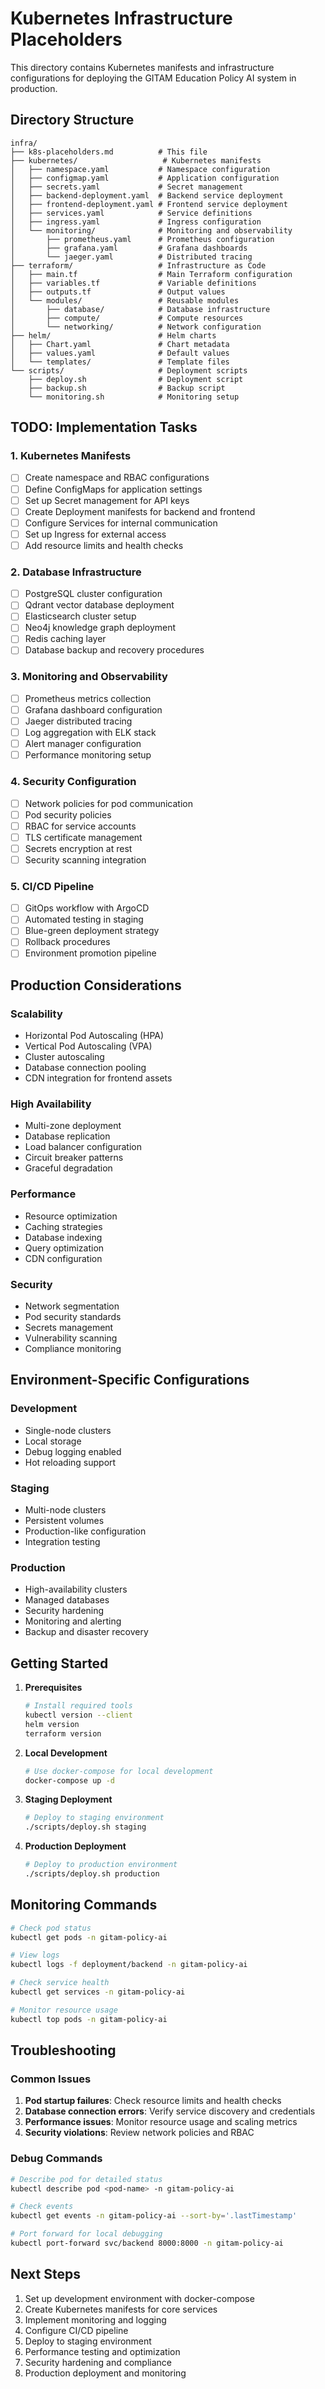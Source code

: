 # Kubernetes Infrastructure Placeholders

This directory contains Kubernetes manifests and infrastructure configurations for deploying the GITAM Education Policy AI system in production.

## Directory Structure

```
infra/
├── k8s-placeholders.md          # This file
├── kubernetes/                   # Kubernetes manifests
│   ├── namespace.yaml           # Namespace configuration
│   ├── configmap.yaml           # Application configuration
│   ├── secrets.yaml             # Secret management
│   ├── backend-deployment.yaml  # Backend service deployment
│   ├── frontend-deployment.yaml # Frontend service deployment
│   ├── services.yaml            # Service definitions
│   ├── ingress.yaml             # Ingress configuration
│   └── monitoring/              # Monitoring and observability
│       ├── prometheus.yaml      # Prometheus configuration
│       ├── grafana.yaml         # Grafana dashboards
│       └── jaeger.yaml          # Distributed tracing
├── terraform/                   # Infrastructure as Code
│   ├── main.tf                  # Main Terraform configuration
│   ├── variables.tf             # Variable definitions
│   ├── outputs.tf               # Output values
│   └── modules/                 # Reusable modules
│       ├── database/            # Database infrastructure
│       ├── compute/             # Compute resources
│       └── networking/          # Network configuration
├── helm/                        # Helm charts
│   ├── Chart.yaml               # Chart metadata
│   ├── values.yaml              # Default values
│   └── templates/               # Template files
└── scripts/                     # Deployment scripts
    ├── deploy.sh                # Deployment script
    ├── backup.sh                # Backup script
    └── monitoring.sh            # Monitoring setup
```

## TODO: Implementation Tasks

### 1. Kubernetes Manifests
- [ ] Create namespace and RBAC configurations
- [ ] Define ConfigMaps for application settings
- [ ] Set up Secret management for API keys
- [ ] Create Deployment manifests for backend and frontend
- [ ] Configure Services for internal communication
- [ ] Set up Ingress for external access
- [ ] Add resource limits and health checks

### 2. Database Infrastructure
- [ ] PostgreSQL cluster configuration
- [ ] Qdrant vector database deployment
- [ ] Elasticsearch cluster setup
- [ ] Neo4j knowledge graph deployment
- [ ] Redis caching layer
- [ ] Database backup and recovery procedures

### 3. Monitoring and Observability
- [ ] Prometheus metrics collection
- [ ] Grafana dashboard configuration
- [ ] Jaeger distributed tracing
- [ ] Log aggregation with ELK stack
- [ ] Alert manager configuration
- [ ] Performance monitoring setup

### 4. Security Configuration
- [ ] Network policies for pod communication
- [ ] Pod security policies
- [ ] RBAC for service accounts
- [ ] TLS certificate management
- [ ] Secrets encryption at rest
- [ ] Security scanning integration

### 5. CI/CD Pipeline
- [ ] GitOps workflow with ArgoCD
- [ ] Automated testing in staging
- [ ] Blue-green deployment strategy
- [ ] Rollback procedures
- [ ] Environment promotion pipeline

## Production Considerations

### Scalability
- Horizontal Pod Autoscaling (HPA)
- Vertical Pod Autoscaling (VPA)
- Cluster autoscaling
- Database connection pooling
- CDN integration for frontend assets

### High Availability
- Multi-zone deployment
- Database replication
- Load balancer configuration
- Circuit breaker patterns
- Graceful degradation

### Performance
- Resource optimization
- Caching strategies
- Database indexing
- Query optimization
- CDN configuration

### Security
- Network segmentation
- Pod security standards
- Secrets management
- Vulnerability scanning
- Compliance monitoring

## Environment-Specific Configurations

### Development
- Single-node clusters
- Local storage
- Debug logging enabled
- Hot reloading support

### Staging
- Multi-node clusters
- Persistent volumes
- Production-like configuration
- Integration testing

### Production
- High-availability clusters
- Managed databases
- Security hardening
- Monitoring and alerting
- Backup and disaster recovery

## Getting Started

1. **Prerequisites**
   ```bash
   # Install required tools
   kubectl version --client
   helm version
   terraform version
   ```

2. **Local Development**
   ```bash
   # Use docker-compose for local development
   docker-compose up -d
   ```

3. **Staging Deployment**
   ```bash
   # Deploy to staging environment
   ./scripts/deploy.sh staging
   ```

4. **Production Deployment**
   ```bash
   # Deploy to production environment
   ./scripts/deploy.sh production
   ```

## Monitoring Commands

```bash
# Check pod status
kubectl get pods -n gitam-policy-ai

# View logs
kubectl logs -f deployment/backend -n gitam-policy-ai

# Check service health
kubectl get services -n gitam-policy-ai

# Monitor resource usage
kubectl top pods -n gitam-policy-ai
```

## Troubleshooting

### Common Issues
1. **Pod startup failures**: Check resource limits and health checks
2. **Database connection errors**: Verify service discovery and credentials
3. **Performance issues**: Monitor resource usage and scaling metrics
4. **Security violations**: Review network policies and RBAC

### Debug Commands
```bash
# Describe pod for detailed status
kubectl describe pod <pod-name> -n gitam-policy-ai

# Check events
kubectl get events -n gitam-policy-ai --sort-by='.lastTimestamp'

# Port forward for local debugging
kubectl port-forward svc/backend 8000:8000 -n gitam-policy-ai
```

## Next Steps

1. Set up development environment with docker-compose
2. Create Kubernetes manifests for core services
3. Implement monitoring and logging
4. Configure CI/CD pipeline
5. Deploy to staging environment
6. Performance testing and optimization
7. Security hardening and compliance
8. Production deployment and monitoring
